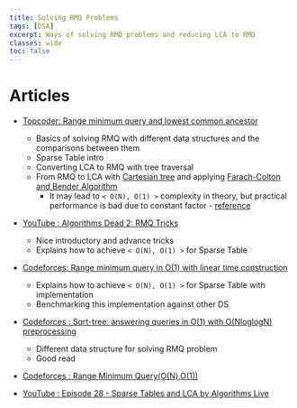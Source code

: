 ```yaml
---
title: Solving RMQ Problems
tags: [DSA]
excerpt: Ways of solving RMQ problems and reducing LCA to RMQ
classes: wide
toc: false
---
```


# Articles
* [Topcoder: Range minimum query and lowest common ancestor](https://www.topcoder.com/community/competitive-programming/tutorials/range-minimum-query-and-lowest-common-ancestor/)
    - Basics of solving RMQ with different data structures and the comparisons between them
    - Sparse Table intro
    - Converting LCA to RMQ with tree traversal
    - From RMQ to LCA with [Cartesian tree](https://cp-algorithms.com/graph/rmq_linear.html) and applying [Farach-Colton and Bender Algorithm](https://cp-algorithms.com/graph/lca_farachcoltonbender.html)
        - It may lead to `< O(N), O(1) >` complexity in theory, but practical performance is bad due to constant factor - [reference](https://codeforces.com/blog/entry/78931?#comment-644118)
* [YouTube : Algorithms Dead 2: RMQ Tricks](https://www.youtube.com/watch?v=GWXf3vVtf-c)
    - Nice introductory and advance tricks
    - Explains how to achieve `< O(N), O(1) >` for Sparse Table
* [Codeforces: Range minimum query in O(1) with linear time construction](https://codeforces.com/blog/entry/78931)
    - Explains how to achieve `< O(N), O(1) >` for Sparse Table with implementation
    - Benchmarking this implementation against other DS

* [Codeforces : Sqrt-tree: answering queries in O(1) with O(NloglogN) preprocessing](https://codeforces.com/blog/entry/57046)
    - Different data structure for solving RMQ problem 
    - Good read 

* [Codeforces : Range Minimum Query(O(N),O(1))](https://codeforces.com/blog/entry/15149)
* [YouTube : Episode 28 - Sparse Tables and LCA by Algorithms Live](https://www.youtube.com/watch?v=EKcQt-74bNw)
